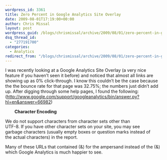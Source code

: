 ```yaml
---
wordpress_id: 3361
title: Zero Percent in Google Analytics Site Overlay
date: 2009-08-01T17:19:00+00:00
author: Chris Missal
layout: post
wordpress_guid: /blogs/chrismissal/archive/2009/08/01/zero-percent-in-google-analytics-site-overlay.aspx
dsq_thread_id:
  - "277191700"
categories:
  - Analytics
redirect_from: "/blogs/chrismissal/archive/2009/08/01/zero-percent-in-google-analytics-site-overlay.aspx/"
---
```

I was recently looking at a Google Analytics Site Overlay (a very nice feature if you haven&#8217;t seen it before) and noticed that almost all links are showing up as 0% click-through. I know this couldn&#8217;t be the case because the the bounce rate for that page was 32.75%; the numbers just didn&#8217;t add up. After digging through some help pages, I found the following: (<http://www.google.com/support/googleanalytics/bin/answer.py?hl=en&answer=66982>)

<p style="padding-left: 30px">
  <b>Character Encoding</b><b></p> 
  
  <p>
    </b>We do not support characters from character sets other than<br /> UTF-8. If you have other character sets on your site, you may see<br /> garbage characters (usually empty boxes or question marks instead of<br /> the actual characters) in the report.
  </p>
  
  <p>
    Many of these URLs that contained (&) for the ampersand instead of the (&) which Google Analytics is much happier to see.
  </p>
  
  <p>
    &nbsp;
  </p>